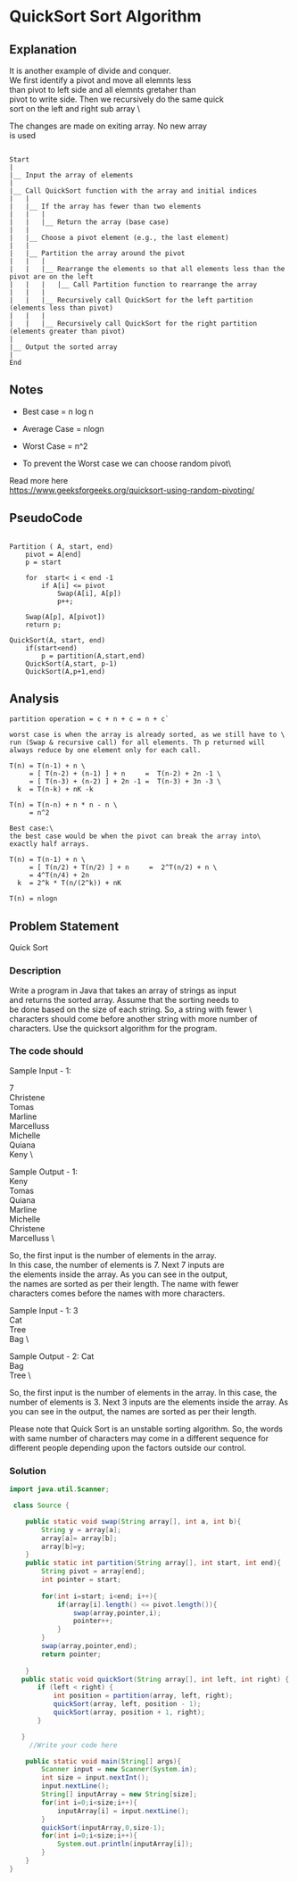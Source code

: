 # QuickSort Sort Algorithm

## Explanation

It is another example of divide and conquer. \
We first identify a pivot and move all elemnts less\
than pivot to left side and all elemnts gretaher than \
pivot to write side. Then we recursively do the same quick \
sort on the left and right sub array \

The changes are made on exiting array. No new array \
is used

```flow

Start
|
|__ Input the array of elements
|
|__ Call QuickSort function with the array and initial indices
|   |
|   |__ If the array has fewer than two elements
|   |   |
|   |   |__ Return the array (base case)
|   |
|   |__ Choose a pivot element (e.g., the last element)
|   |
|   |__ Partition the array around the pivot
|   |   |
|   |   |__ Rearrange the elements so that all elements less than the pivot are on the left
|   |   |   |__ Call Partition function to rearrange the array
|   |   |
|   |   |__ Recursively call QuickSort for the left partition (elements less than pivot)
|   |   |
|   |   |__ Recursively call QuickSort for the right partition (elements greater than pivot)
|   
|__ Output the sorted array
|
End

```

## Notes

- Best case = n log n
- Average Case = nlogn
- Worst Case = n^2

- To prevent the Worst case we can choose random pivot\

Read more here\
https://www.geeksforgeeks.org/quicksort-using-random-pivoting/

## PseudoCode

```PseudoCode

Partition ( A, start, end)
    pivot = A[end]
    p = start

    for  start< i < end -1
        if A[i] <= pivot
            Swap(A[i], A[p])
            p++;
    
    Swap(A[p], A[pivot])
    return p;

QuickSort(A, start, end)
    if(start<end)
        p = partition(A,start,end)
    QuickSort(A,start, p-1)
    QuickSort(A,p+1,end)

```

## Analysis

```analysis
partition operation = c + n + c = n + c`

worst case is when the array is already sorted, as we still have to \
run (Swap & recursive call) for all elements. Th p returned will always reduce by one element only for each call.

T(n) = T(n-1) + n \
     = [ T(n-2) + (n-1) ] + n     =  T(n-2) + 2n -1 \
     = [ T(n-3) + (n-2) ] + 2n -1 =  T(n-3) + 3n -3 \
  k  = T(n-k) + nK -k

T(n) = T(n-n) + n * n - n \
     = n^2

Best case:\
the best case would be when the pivot can break the array into\
exactly half arrays.

T(n) = T(n-1) + n \
     = [ T(n/2) + T(n/2) ] + n     =  2^T(n/2) + n \
     = 4^T(n/4) + 2n  
  k  = 2^k * T(n/(2^k)) + nK

T(n) = nlogn
```

## Problem Statement

Quick Sort

### Description

Write a program in Java that takes an array of strings as input \
 and returns the sorted array. Assume that the sorting needs to \
 be done based on the size of each string. So, a string with fewer \ characters should come before another string with more number of \
 characters. Use the quicksort algorithm for the program.

### The code should

Sample Input - 1:

7 \
Christene \
Tomas \
Marline \
Marcelluss \
Michelle \
Quiana \
Keny \

Sample Output - 1: \
Keny \
Tomas \
Quiana \
Marline \
Michelle \
Christene \
Marcelluss \

So, the first input is the number of elements in the array. \
In this case, the number of elements is 7. Next 7 inputs are \
 the elements inside the array. As you can see in the output, \
  the names are sorted as per their length. The name with fewer \
   characters comes before the names with more characters.

Sample Input - 1:
3 \
Cat \
Tree \
Bag \

Sample Output - 2:
Cat \
Bag \
Tree \

So, the first input is the number of elements in the array. In this case, the number of elements is 3. Next 3 inputs are the elements inside the array. As you can see in the output, the names are sorted as per their length. 

Please note that Quick Sort is an unstable sorting algorithm. So, the words with same number of characters may come in a different sequence for different people depending upon the factors outside our control. 

### Solution

```java
import java.util.Scanner;

 class Source {

    public static void swap(String array[], int a, int b){
        String y = array[a];
        array[a]= array[b];
        array[b]=y;
    }
    public static int partition(String array[], int start, int end){
        String pivot = array[end];
        int pointer = start;
        
        for(int i=start; i<end; i++){
            if(array[i].length() <= pivot.length()){
                swap(array,pointer,i);
                pointer++;
            }
        }
        swap(array,pointer,end);
        return pointer;
        
    }
   public static void quickSort(String array[], int left, int right) {
       if (left < right) {
           int position = partition(array, left, right);
           quickSort(array, left, position - 1);
           quickSort(array, position + 1, right);
       }

   }
     //Write your code here

    public static void main(String[] args){
        Scanner input = new Scanner(System.in);
        int size = input.nextInt();
        input.nextLine();
        String[] inputArray = new String[size];
        for(int i=0;i<size;i++){
            inputArray[i] = input.nextLine();
        }
        quickSort(inputArray,0,size-1);
        for(int i=0;i<size;i++){
            System.out.println(inputArray[i]);
        }
    }
}


```
